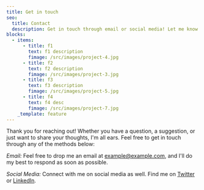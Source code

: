 ```yaml
---
title: Get in touch
seo:
  title: Contact
  description: Get in touch through email or social media! Let me know how I can help.
blocks:
  - items:
      - title: f1
        text: f1 description
        fimage: /src/images/project-4.jpg
      - title: f2
        text: f2 description
        fimage: /src/images/project-3.jpg
      - title: f3
        text: f3 description
        fimage: /src/images/project-5.jpg
      - title: f4
        text: f4 desc
        fimage: /src/images/project-7.jpg
    _template: feature
---
```


Thank you for reaching out! Whether you have a question, a suggestion, or just want to share your thoughts, I'm all ears. Feel free to get in touch through any of the methods below:

*Email:*
Feel free to drop me an email at [example@example.com](mailto:example@example.com), and I'll do my best to respond as soon as possible.

*Social Media:*
Connect with me on social media as well. Find me on [Twitter](https://twitter.com) or [LinkedIn](https://www.linkedin.com/).
